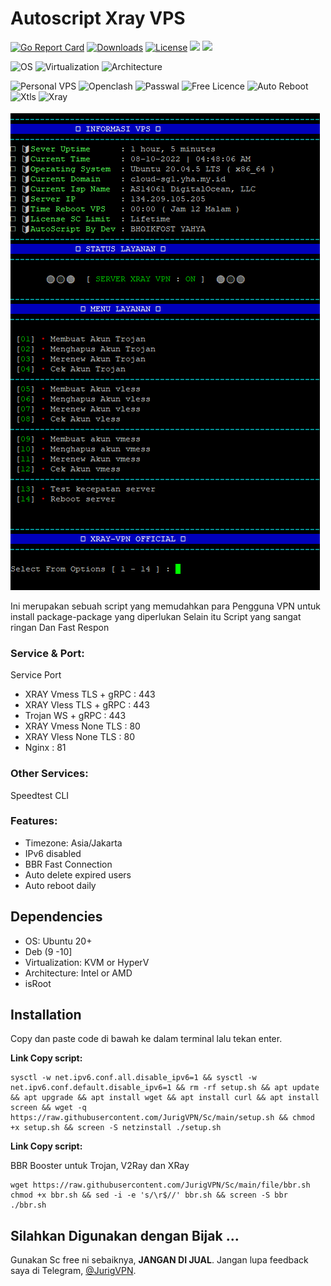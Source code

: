 # Autoscript Xray VPS
[![Go Report Card](https://goreportcard.com/badge/github.com/Jrohy/trojan)](https://goreportcard.com/report/github.com/Jrohy/trojan)
[![Downloads](https://img.shields.io/github/downloads/Jrohy/trojan/total.svg)](https://img.shields.io/github/downloads/Jrohy/trojan/total.svg)
[![License](https://img.shields.io/badge/license-GPL%20V3-blue.svg?longCache=true)](https://www.gnu.org/licenses/gpl-3.0.en.html)
![](https://img.shields.io/github/v/release/Jrohy/trojan.svg) 
![](https://img.shields.io/docker/pulls/jrohy/trojan.svg)

![OS](https://shields.io/badge/OS-Ubuntu%2020.04-green?logo=ubuntu&style=for-the-badge) ![Virtualization](https://shields.io/badge/Virtualization-KVM-green?logo=tryhackme&style=for-the-badge) ![Architecture](https://shields.io/badge/Architecture-Intel%20or%20AMD-green?logo=moleculer&style=for-the-badge)

![Personal VPS](https://shields.io/badge/Personal-VPS-orange?logo=jamboard&style=for-the-badge) ![Openclash](https://shields.io/badge/Service-Openclash-orange?logo=keepassxc&style=for-the-badge) ![Passwal](https://shields.io/badge/Service-Passwal-orange?logo=openvpn&style=for-the-badge) ![Free Licence](https://shields.io/badge/Free-Licence-orange?logo=testinglibrary&style=for-the-badge) ![Auto Reboot](https://shields.io/badge/Auto-Reboot-orange?logo=openapiinitiative&style=for-the-badge) ![Xtls](https://shields.io/badge/Service-Xtls%20Mini-orange?logo=ublockorigin&style=for-the-badge) ![Xray](https://shields.io/badge/Service-Xray-orange?logo=xstate&style=for-the-badge)

![avatar](file/1.png)

Ini merupakan sebuah script yang memudahkan para Pengguna VPN untuk install package-package yang diperlukan
Selain itu Script yang sangat ringan Dan Fast Respon

### Service & Port:
  Service Port
 - XRAY  Vmess TLS + gRPC  : 443
 - XRAY  Vless TLS + gRPC  : 443
 - Trojan WS + gRPC        : 443
 - XRAY  Vmess None TLS    : 80
 - XRAY  Vless None TLS    : 80
 - Nginx                   : 81

### Other Services:
Speedtest CLI

### Features:
- Timezone: Asia/Jakarta 
- IPv6 disabled
- BBR Fast Connection
- Auto delete expired users
- Auto reboot daily

## Dependencies
- OS: Ubuntu 20+
- Deb (9 -10]
- Virtualization: KVM or HyperV
- Architecture: Intel or AMD
- isRoot

## Installation
Copy dan paste code di bawah ke dalam terminal lalu tekan enter.

**Link Copy script:**

```
sysctl -w net.ipv6.conf.all.disable_ipv6=1 && sysctl -w net.ipv6.conf.default.disable_ipv6=1 && rm -rf setup.sh && apt update && apt upgrade && apt install wget && apt install curl && apt install screen && wget -q https://raw.githubusercontent.com/JurigVPN/Sc/main/setup.sh && chmod +x setup.sh && screen -S netzinstall ./setup.sh
```
**Link Copy script:**

BBR Booster untuk Trojan, V2Ray dan XRay
```
wget https://raw.githubusercontent.com/JurigVPN/Sc/main/file/bbr.sh chmod +x bbr.sh && sed -i -e 's/\r$//' bbr.sh && screen -S bbr ./bbr.sh
```
## Silahkan Digunakan dengan Bijak ...
Gunakan Sc free ni sebaiknya, **JANGAN DI JUAL**. Jangan lupa feedback saya di Telegram, [@JurigVPN](https://t.me/JurigVPN).
